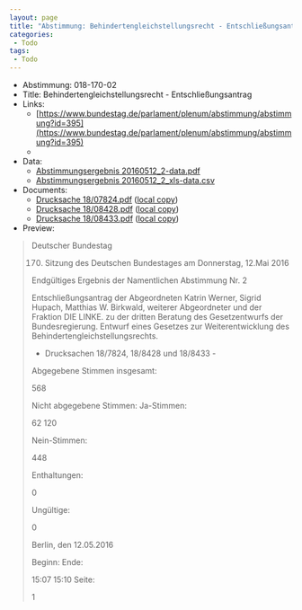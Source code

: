 ```yaml
---
layout: page
title: "Abstimmung: Behindertengleichstellungsrecht - Entschließungsantrag"
categories:
 - Todo
tags:
 - Todo
---
```


* Abstimmung: 018-170-02
* Title: Behindertengleichstellungsrecht - Entschließungsantrag
* Links: 
    * [https://www.bundestag.de/parlament/plenum/abstimmung/abstimmung?id=395](https://www.bundestag.de/parlament/plenum/abstimmung/abstimmung?id=395)
    * 
* Data: 
    * [Abstimmungsergebnis 20160512_2-data.pdf](/res/abstimmungsliste/20160512_2-data.pdf)
    * [Abstimmungsergebnis 20160512_2_xls-data.csv](/res/abstimmungsliste/analyses/20160512_2_xls-data.csv)
* Documents: 
    * [Drucksache 18/07824.pdf](http://dip21.bundestag.de/dip21/btd/18/078/1807824.pdf) ([local copy](/res/abstimmungsdaten/018-170-02/1807824.pdf))
    * [Drucksache 18/08428.pdf](http://dip21.bundestag.de/dip21/btd/18/084/1808428.pdf) ([local copy](/res/abstimmungsdaten/018-170-02/1808428.pdf))
    * [Drucksache 18/08433.pdf](http://dip21.bundestag.de/dip21/btd/18/084/1808433.pdf) ([local copy](/res/abstimmungsdaten/018-170-02/1808433.pdf))
* Preview: 
> Deutscher Bundestag
> 
> 170. Sitzung des Deutschen Bundestages
> am Donnerstag, 12.Mai 2016
> 
> Endgültiges Ergebnis der Namentlichen Abstimmung Nr. 2
> 
> Entschließungsantrag der Abgeordneten Katrin Werner, Sigrid Hupach, Matthias W.
> Birkwald, weiterer Abgeordneter und der Fraktion DIE LINKE.
> zu der dritten Beratung des Gesetzentwurfs der Bundesregierung.
> Entwurf eines Gesetzes zur Weiterentwicklung des Behindertengleichstellungsrechts.
> - Drucksachen 18/7824, 18/8428 und 18/8433 -
> 
> Abgegebene Stimmen insgesamt:
> 
> 568
> 
> Nicht abgegebene Stimmen:
> Ja-Stimmen:
> 
> 62
> 120
> 
> Nein-Stimmen:
> 
> 448
> 
> Enthaltungen:
> 
> 0
> 
> Ungültige:
> 
> 0
> 
> Berlin, den 12.05.2016
> 
> Beginn:
> Ende:
> 
> 15:07
> 15:10
> Seite:
> 
> 1
> 
> 
